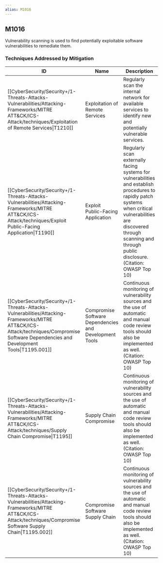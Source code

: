 ```yaml
---
alias: M1016
---
```


## M1016

Vulnerability scanning is used to find potentially exploitable software vulnerabilities to remediate them.


### Techniques Addressed by Mitigation

| ID | Name | Description |
| --- | --- | --- |
| [[CyberSecurity/Security+/1-Threats-Attacks-Vulnerabilities/Attacking-Frameworks/MITRE ATT&CK/ICS-Attack/techniques/Exploitation of Remote Services\|T1210]] | Exploitation of Remote Services | Regularly scan the internal network for available services to identify new and potentially vulnerable services. |
| [[CyberSecurity/Security+/1-Threats-Attacks-Vulnerabilities/Attacking-Frameworks/MITRE ATT&CK/ICS-Attack/techniques/Exploit Public-Facing Application\|T1190]] | Exploit Public-Facing Application | Regularly scan externally facing systems for vulnerabilities and establish procedures to rapidly patch systems when critical vulnerabilities are discovered through scanning and through public disclosure.(Citation: OWASP Top 10) |
| [[CyberSecurity/Security+/1-Threats-Attacks-Vulnerabilities/Attacking-Frameworks/MITRE ATT&CK/ICS-Attack/techniques/Compromise Software Dependencies and Development Tools\|T1195.001]] | Compromise Software Dependencies and Development Tools | Continuous monitoring of vulnerability sources and the use of automatic and manual code review tools should also be implemented as well.(Citation: OWASP Top 10) |
| [[CyberSecurity/Security+/1-Threats-Attacks-Vulnerabilities/Attacking-Frameworks/MITRE ATT&CK/ICS-Attack/techniques/Supply Chain Compromise\|T1195]] | Supply Chain Compromise | Continuous monitoring of vulnerability sources and the use of automatic and manual code review tools should also be implemented as well.(Citation: OWASP Top 10) |
| [[CyberSecurity/Security+/1-Threats-Attacks-Vulnerabilities/Attacking-Frameworks/MITRE ATT&CK/ICS-Attack/techniques/Compromise Software Supply Chain\|T1195.002]] | Compromise Software Supply Chain | Continuous monitoring of vulnerability sources and the use of automatic and manual code review tools should also be implemented as well.(Citation: OWASP Top 10) |
